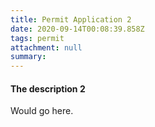 ```yaml
---
title: Permit Application 2
date: 2020-09-14T00:08:39.858Z
tags: permit
attachment: null
summary:
---
```


#### The description 2

Would go here.
